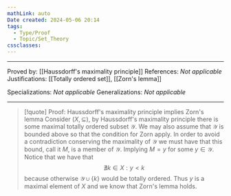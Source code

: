 ```yaml
---
mathLink: auto
Date created: 2024-05-06 20:14
tags:
  - Type/Proof
  - Topic/Set_Theory
cssclasses:
---
```


---  

Proved by: [[Haussdorff's maximality principle]]
References: _Not applicable_
Justifications: [[Totally ordered set]], [[Zorn's lemma]]

Specializations: _Not applicable_
Generalizations: _Not applicable_

---

> [!quote] Proof: Haussdorff's maximality principle implies Zorn's lemma
> Consider $(X, \subseteq)$, by Haussdorff's maximality principle there is some maximal totally ordered subset $\mathcal{Y}$. We may also assume that $\mathcal{Y}$ is bounded above so that the condition for Zorn apply. In order to avoid a contradiction conserving the maximality of $\mathcal{Y}$ we must have that this bound, call it $M$, is a member of $\mathcal{Y}$. Implying $M=y$ for some $y\in \mathcal{Y}$. Notice that we have that $$ \nexists k\in X: y< k$$ because otherwise $\mathcal{Y}\cup \{ k \}$ would be totally ordered. Thus $y$ is a maximal element of $X$ and we know that Zorn's lemma holds.




